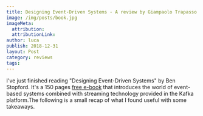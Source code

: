 ```yaml
---
title: Designing Event-Driven Systems - A review by Giampaolo Trapasso (CTO)
image: /img/posts/book.jpg
imageMeta:
  attribution:
  attributionLink:
author: luca
publish: 2018-12-31
layout: Post
category: reviews
tags:
---
```


I've just finished reading "Designing Event-Driven Systems" by Ben Stopford. <!-- more -->It's a 150 pages [free e-book](https://www.confluent.io/designing-event-driven-systems) that introduces the world of event-based systems combined with streaming technology provided in the Kafka platform.The following is a small recap of what I found useful with some takeaways.